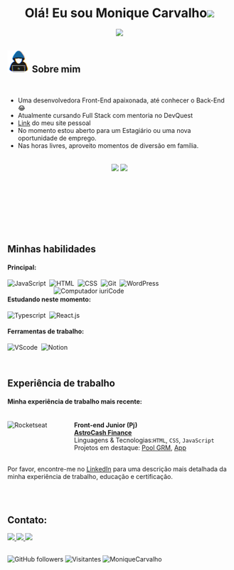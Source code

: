 <h1 align="center"><b>Olá! Eu sou Monique Carvalho</b><img src="https://media.giphy.com/media/hvRJCLFzcasrR4ia7z/giphy.gif" width="35"></h1>

<p align="center">
  <a href="https://github.com/DenverCoder1/readme-typing-svg"><img src="https://readme-typing-svg.herokuapp.com?font=Time+New+Roman&color=fe428e&size=27&center=true&vCenter=true&width=830&height=100&lines=Apaixonada+por+Descobrir+Coisas+Novas..&hearts;++;E+Usá-las+para+Criar+Soluções+de+Alta+Qualidade.;Desenvolvedora+Front+End+de+Nível+Júnior,;Focada+em+Full+Stack❤️"></a>
</p>

## <picture><img src = "https://github.com/0xAbdulKhalid/0xAbdulKhalid/raw/main/assets/mdImages/about_me.gif" width = 50px></picture> **Sobre mim**

<br>

- Uma desenvolvedora Front-End apaixonada, até conhecer o Back-End 😂
- Atualmente cursando Full Stack com mentoria no DevQuest
- [Link](https://moniquecarvalho.github.io/my-portfolio/) do meu site pessoal
- No momento estou aberto para um Estagiário ou uma nova oportunidade de emprego.
- Nas horas livres, aproveito momentos de diversão em família.
<br><br>

<div  align="center" style="margin-bottom:100px">
<img width=55% align="center"  src="https://github-readme-streak-stats.herokuapp.com?user=moniquecarvalho&theme=radical&mode=weekly" />
<img width=40% align="center" src="https://github-readme-stats-git-main-rafaelalexandrino.vercel.app/api/top-langs/?username=moniquecarvalho&show_icons=true&theme=radical&layout=compact" />
 </div>
 
<br/>
<br/>


## Minhas habilidades

#### Principal:

![JavaScript](https://img.shields.io/badge/JavaScript-F7DF1E?style=for-the-badge&logo=javascript&logoColor=black)&nbsp;
![HTML](https://img.shields.io/badge/HTML5-E34F26?style=for-the-badge&logo=html5&logoColor=white)&nbsp;
![CSS](https://img.shields.io/badge/CSS3-1572B6?style=for-the-badge&logo=css3&logoColor=white)&nbsp;
![Git](https://img.shields.io/badge/GIT-E44C30?style=for-the-badge&logo=git&logoColor=white)&nbsp;
<img src="https://raw.githubusercontent.com/MicaelliMedeiros/micaellimedeiros/master/image/computer-illustration.png" min-width="400px" max-width="400px" width="400px" align="right" alt="Computador iuriCode">
![WordPress](https://img.shields.io/badge/wordpress-007298?style=for-the-badge&logo=wordpress&logoColor=white)&nbsp;



#### Estudando neste momento:

![Typescript](https://img.shields.io/badge/TypeScript-007ACC?style=for-the-badge&logo=typescript&logoColor=white)&nbsp;
![React.js](https://img.shields.io/badge/React-20232A?style=for-the-badge&logo=react&logoColor=61DAFB)&nbsp;


#### Ferramentas de trabalho:

![VScode](https://img.shields.io/badge/vscode-4285F4?style=for-the-badge&logo=vscode&logoColor=white)&nbsp;
![Notion](https://img.shields.io/badge/Notion-000000?style=for-the-badge&logo=notion&logoColor=white)&nbsp;

&nbsp;
&nbsp;

## Experiência de trabalho

#### Minha experiência de trabalho mais recente: <br><br>

[<img align="left" height="94px"  width="150px" alt="Rocketseat" src="https://astrocash.finance/wp-content/uploads/2023/03/MARCA-ASTRO-CASH-FINANCE_Tudo-Branco.png"/>](https://astrocash.me/)

**Front-end Junior (Pj)** \
[**AstroCash Finance**](https://astrocash.finance/)  <br>
Linguagens & Tecnologias:`HTML`, `CSS`, `JavaScript`\
Projetos em destaque: [Pool GRM](https://astrocash.finance/pool-grm/), [App](https://astroplay.app/)
<br/>
<br/>

Por favor, encontre-me no [LinkedIn](https://www.linkedin.com/in/moniquecarvalhodev/) para uma descrição mais detalhada da minha experiência de trabalho, educação e certificação.

<br/>
<br/>

## Contato:
<div> 
<a href = "mailto:contato.moniquecarvalho654@gmail.com"> <img src="https://img.shields.io/badge/-Gmail-FF0000?style=flat-    square&labelColor=FF0000&logo=gmail&logoColor=white&link target="_blank">
</a>
<a href="https://www.linkedin.com/in/monique-carvalho-dev(https://www.linkedin.com/in/moniquecarvalhodev/)" target="_blank"><img src="https://img.shields.io/badge/- Linkedin-0e76a8?style=flat-square&logo=Linkedin&logoColor=white&link  target="_blank">
</a> 
    <a href="https://bit.ly/3YbVKQS" alt="WhatsApp">
  <img src="https://img.shields.io/badge/-WhatsApp-25d366?style=flat-square&labelColor=25d366&logo=whatsapp&logoColor=white&link=API-DO-SEU-WHATSAPP"/></a>
<br/>
<br/>
 
![GitHub followers](https://img.shields.io/github/followers/MoniqueCarvalho?style=social) ![Visitantes](https://visitor-badge.laobi.icu/badge?page_id=MoniqueCarvalho.repoName) <img src="https://komarev.com/ghpvc/?username=MoniqueCarvalho" alt="MoniqueCarvalho" />



